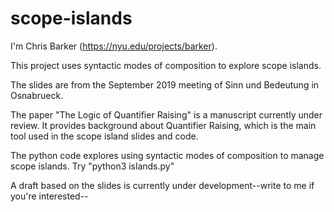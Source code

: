 # scope-islands

I'm Chris Barker (https://nyu.edu/projects/barker).

This project uses syntactic modes of composition to explore scope islands.

The slides are from the September 2019 meeting of Sinn und Bedeutung in Osnabrueck.

The paper "The Logic of Quantifier Raising" is a manuscript currently under review.  It provides background about Quantifier Raising, which is the main tool used in the scope island slides and code.

The python code explores using syntactic modes of composition to manage scope islands.  Try "python3 islands.py"

A draft based on the slides is currently under development--write to me if you're interested--
